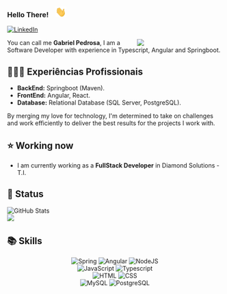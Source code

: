 <h3>Hello There! &nbsp&nbsp&nbsp<img src="https://raw.githubusercontent.com/ABSphreak/ABSphreak/master/gifs/Hi.gif" height="25px"></h3>


[ ![LinkedIn](https://img.shields.io/badge/LinkedIn-4682B4?style=for-the-badge&logo=linkedin&logoColor=white)](https://www.linkedin.com/in/gabriel-pedrosa-2002171b5/)

<img align="right" src="https://img.freepik.com/free-vector/programming-concept-illustration_114360-1351.jpg" width='200'/> 

You can call me **Gabriel Pedrosa**, I am a Software Developer with experience in Typescript, Angular and Springboot.


## 👩🏽‍💻 Experiências Profissionais

-  **BackEnd:**  Springboot (Maven).
-  **FrontEnd:**  Angular, React.
-  **Database:** Relational Database (SQL Server, PostgreSQL).

<p>By merging my love for technology, I'm determined to take on challenges and work efficiently to deliver the best results for the projects I work with.</p>

## ⭐️ Working now

- I am currently working as a **FullStack Developer** in Diamond Solutions - T.I.



## 🚀 Status

<img src="https://github-readme-stats.vercel.app/api?username=gabopedrosa&theme=dark&show_icons=true" alt="GitHub Stats" />
<br/>
<img src="https://github-readme-stats.vercel.app/api/top-langs/?username=gabopedrosa&theme=dark&show_icons=true" />

## 📚 Skills


<div align="center">

![Spring](https://img.shields.io/badge/Spring-6DB33F?style=for-the-badge&logo=spring&logoColor=white) ![Angular](https://img.shields.io/badge/Angular-DD0031?style=for-the-badge&logo=angular&logoColor=white) ![NodeJS](https://img.shields.io/badge/Node.js-43853D?style=for-the-badge&logo=node.js&logoColor=white)<br/>
![JavaScript](https://img.shields.io/badge/JavaScript-323330?style=for-the-badge&logo=javascript&logoColor=F7DF1E) ![Typescript](https://img.shields.io/badge/TypeScript-007ACC?style=for-the-badge&logo=typescript&logoColor=white)<br/>
![HTML](https://img.shields.io/badge/HTML-239120?style=for-the-badge&logo=html5&logoColor=white) ![CSS](https://img.shields.io/badge/CSS-239120?&style=for-the-badge&logo=css3&logoColor=white)<br/>
![MySQL](https://img.shields.io/badge/MySQL-00000F?style=for-the-badge&logo=mysql&logoColor=white)  ![PostgreSQL](https://img.shields.io/badge/PostgreSQL-316192?style=for-the-badge&logo=postgresql&logoColor=white)

</div>
